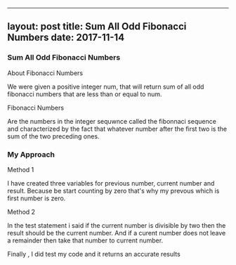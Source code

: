 

---
layout: post
title: Sum All Odd Fibonacci Numbers
date: 2017-11-14
---

### Sum All Odd Fibonacci Numbers

About Fibonacci Numbers

We were given a positive integer num, that will return sum of all odd fibonacci numbers that are less than or equal to num.

Fibonacci Numbers

Are the numbers in the integer sequwnce  called the fibonnaci sequence and characterized by the fact that whatever number after the first two is the sum of the two preceding ones.

### My Approach

Method 1

I have created three variables for previous number, current number and result. Because be start counting by zero that's why my prevous which is first number is zero.

Method 2

In the test statement i said if the current number is divisible by two then the result should be the current number. And if a curent number does not  leave  a  remainder  then take that number to current number.

Finally , I did test my code and it returns an accurate results 


